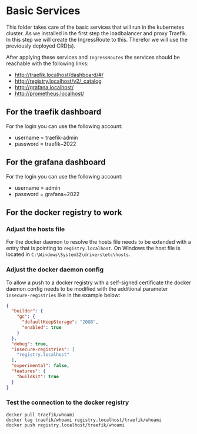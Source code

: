 # Basic Services

This folder takes care of the basic services that will run in the kubernetes cluster. As we installed in the first step
the loadbalancer and proxy Traefik. In this step we will create the IngressRoute to this. Therefor we will use the
previously deployed CRD(s).

After applying these services and ``IngressRoutes`` the services should be reachable with the following links:

- http://traefik.localhost/dashboard/#/
- http://registry.localhost/v2/_catalog
- http://grafana.localhost/
- http://prometheus.localhost/

## For the traefik dashboard

For the login you can use the following account:

- username = traefik-admin
- password = traefik~2022

## For the grafana dashboard

For the login you can use the following account:

- username = admin
- password = grafana~2022

## For the docker registry to work

### Adjust the hosts file

For the docker daemon to resolve the hosts file needs to be extended with a entry that is pointing
to ``registry.localhost``. On Windows the host file is located in ``C:\Windows\System32\drivers\etc\hosts``.

### Adjust the docker daemon config

To allow a push to a docker registry with a self-signed certificate the docker daemon config needs to be modified with
the additional parameter ``insecure-registries`` like in the example below:

```json
{
  "builder": {
    "gc": {
      "defaultKeepStorage": "20GB",
      "enabled": true
    }
  },
  "debug": true,
  "insecure-registries": [
    "registry.localhost"
  ],
  "experimental": false,
  "features": {
    "buildkit": true
  }
}
```

### Test the connection to the docker registry

```console
docker pull traefik/whoami
docker tag traefik/whoami registry.localhost/traefik/whoami
docker push registry.localhost/traefik/whoami
```

